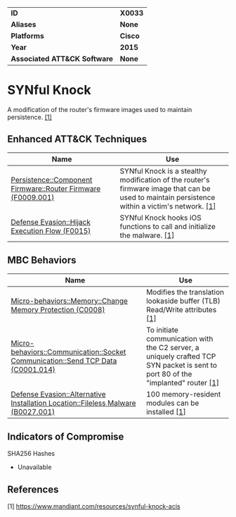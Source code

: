 
<table>
<tr>
<td><b>ID</b></td>
<td><b>X0033</b></td>
</tr>
<tr>
<td><b>Aliases</b></td>
<td><b>None</b></td>
</tr>
<tr>
<td><b>Platforms</b></td>
<td><b>Cisco</b></td>
</tr>
<tr>
<td><b>Year</b></td>
<td><b>2015</b></td>
</tr>
<tr>
<td><b>Associated ATT&CK Software</b></td>
<td><b>None</b></td>
</tr>
</table>


# SYNful Knock

A modification of the router's firmware images used to maintain persistence. [[1]](#1)

## Enhanced ATT&CK Techniques

|Name|Use|
|---|---|
|[Persistence::Component Firmware::Router Firmware (F0009.001)](../persistence/component-firmware.md)|SYNful Knock is a stealthy modification of the router's firmware image that can be used to maintain persistence within a victim's network. [[1]](#1)|
|[Defense Evasion::Hijack Execution Flow (F0015)](../defense-evasion/hijack-execution-flow.md)|SYNful Knock hooks iOS functions to call and initialize the malware. [[1]](#1)|


## MBC Behaviors

|Name|Use|
|---|---|
|[Micro-behaviors::Memory::Change Memory Protection (C0008)](../micro-behaviors/memory/change-memory-protection.md)|Modifies the translation lookaside buffer (TLB) Read/Write attributes  [[1]](#1)|
|[Micro-behaviors::Communication::Socket Communication::Send TCP Data (C0001.014)](../micro-behaviors/communication/socket-communication.md)|To initiate communication with the C2 server, a uniquely crafted TCP SYN packet is sent to port 80 of the "implanted" router  [[1]](#1)|
|[Defense Evasion::Alternative Installation Location::Fileless Malware (B0027.001)](../defense-evasion/alternative-installation-location.md)|100 memory-resident modules can be installed  [[1]](#1)|

## Indicators of Compromise

SHA256 Hashes
- Unavailable

## References

<a name="1">[1]</a> https://www.mandiant.com/resources/synful-knock-acis

